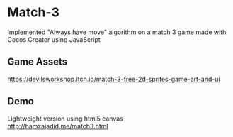 # Match-3
Implemented "Always have move" algorithm on a match 3 game made with Cocos Creator using JavaScript

## Game Assets
https://devilsworkshop.itch.io/match-3-free-2d-sprites-game-art-and-ui

## Demo
Lightweight version using html5 canvas <br>
http://hamzajadid.me/match3.html
